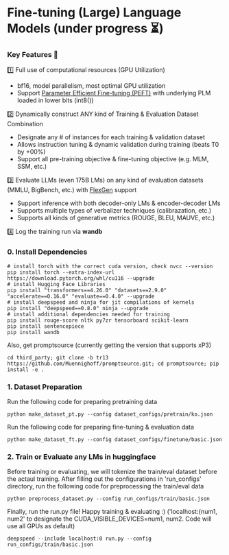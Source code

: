 # Fine-tuning (Large) Language Models (under progress ⏳)

### Key Features 🔑

1️⃣ Full use of computational resources (GPU Utilization)

- bf16, model parallelism, most optimal GPU utilization
- Support [Parameter Efficient Fine-tuning (PEFT)](https://github.com/huggingface/peft) with underlying PLM loaded in lower bits (int8())

2️⃣ Dynamically construct ANY kind of Training & Evaluation Dataset Combination

- Designate any # of instances for each training & validation dataset
- Allows instruction tuning & dynamic validation during training (beats T0 by +00%)
- Support all pre-training objective & fine-tuning objective (e.g. MLM, SSM, etc.)

3️⃣ Evaluate LLMs (even 175B LMs) on any kind of evaluation datasets (MMLU, BigBench, etc.) with [FlexGen](https://github.com/FMInference/FlexGen) support

- Support inference with both decoder-only LMs & encoder-decoder LMs
- Supports multiple types of verbalizer techniques (calibrazation, etc.)
- Supports all kinds of generative metrics (ROUGE, BLEU, MAUVE, etc.)

4️⃣ Log the training run via **wandb**

### 0. Install Dependencies
```
# install torch with the correct cuda version, check nvcc --version
pip install torch --extra-index-url https://download.pytorch.org/whl/cu116 --upgrade
# install Hugging Face Libraries
pip install "transformers==4.26.0" "datasets==2.9.0" "accelerate==0.16.0" "evaluate==0.4.0" --upgrade
# install deepspeed and ninja for jit compilations of kernels
pip install "deepspeed==0.8.0" ninja --upgrade
# install additional dependencies needed for training
pip install rouge-score nltk py7zr tensorboard scikit-learn
pip install sentencepiece
pip install wandb
```
Also, get promptsource (currently getting the version that supports xP3)
```
cd third_party; git clone -b tr13 https://github.com/Muennighoff/promptsource.git; cd promptsource; pip install -e .
```

### 1. Dataset Preparation
Run the following code for preparing pretraining data 
```
python make_dataset_pt.py --config dataset_configs/pretrain/ko.json
```

Run the following code for preparing fine-tuning & evaluation data
```
python make_dataset_ft.py --config dataset_configs/finetune/basic.json
```

### 2. Train or Evaluate any LMs in huggingface

Before training or evaluating, we will tokenize the train/eval dataset before the actaul training. After filling out the configurations in 'run_configs' directory, run the following code for preprocessing the train/eval data
```
python preprocess_dataset.py --config run_configs/train/basic.json
```

Finally, run the run.py file! Happy training & evaluating :) ('localhost:{num1, num2' to designate the CUDA_VISIBLE_DEVICES=num1, num2. Code will use all GPUs as default)
```
deepspeed --include localhost:0 run.py --config run_configs/train/basic.json
```